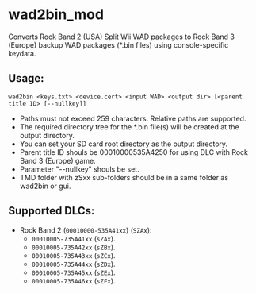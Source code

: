 # wad2bin_mod
Converts Rock Band 2 (USA) Split Wii WAD packages to Rock Band 3 (Europe) backup WAD packages (*.bin files) using console-specific keydata. 

Usage:
--------------
```
wad2bin <keys.txt> <device.cert> <input WAD> <output dir> [<parent title ID> [--nullkey]]
```

* Paths must not exceed 259 characters. Relative paths are supported.
* The required directory tree for the *.bin file(s) will be created at the output directory.
* You can set your SD card root directory as the output directory.
* Parent title ID shouls be 00010000535A4250 for using DLC with Rock Band 3 (Europe) game.
* Parameter "--nullkey" shouls be set.
* TMD folder with zSxx sub-folders should be in a same folder as wad2bin or gui.

Supported DLCs:
--------------
* Rock Band 2 (`00010000-535A41xx`) (`SZAx`):
    * `00010005-735A41xx` (`sZAx`).
    * `00010005-735A42xx` (`sZBx`).
    * `00010005-735A43xx` (`sZCx`).
    * `00010005-735A44xx` (`sZDx`).
    * `00010005-735A45xx` (`sZEx`).
    * `00010005-735A46xx` (`sZFx`).
